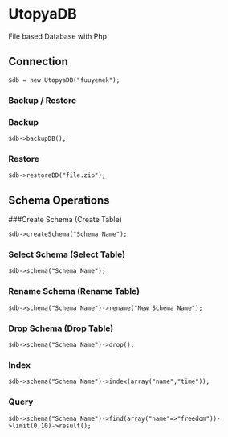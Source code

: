 # UtopyaDB
File based Database with Php

## Connection
```
$db = new UtopyaDB("fuuyemek");
```

### Backup / Restore

### Backup

```
$db->backupDB();
```

### Restore

```
$db->restoreBD("file.zip");
```

## Schema Operations
###Create Schema (Create Table)

```
$db->createSchema("Schema Name");
```

### Select Schema (Select Table)

```
$db->schema("Schema Name");
```

### Rename Schema (Rename Table)

```
$db->schema("Schema Name")->rename("New Schema Name");
```

### Drop Schema (Drop Table)

```
$db->schema("Schema Name")->drop();
```

### Index

```
$db->schema("Schema Name")->index(array("name","time"));
```

### Query

```
$db->schema("Schema Name")->find(array("name"=>"freedom"))->limit(0,10)->result();
```